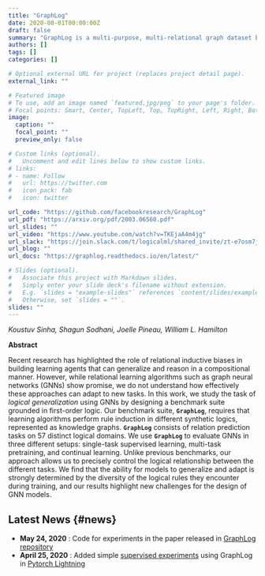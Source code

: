 ```yaml
---
title: "GraphLog"
date: 2020-08-01T00:00:00Z
draft: false
summary: "GraphLog is a multi-purpose, multi-relational graph dataset built using rules grounded in first-order logic."
authors: []
tags: []
categories: []

# Optional external URL for project (replaces project detail page).
external_link: ""

# Featured image
# To use, add an image named `featured.jpg/png` to your page's folder.
# Focal points: Smart, Center, TopLeft, Top, TopRight, Left, Right, BottomLeft, Bottom, BottomRight.
image:
  caption: ""
  focal_point: ""
  preview_only: false

# Custom links (optional).
#   Uncomment and edit lines below to show custom links.
# links:
# - name: Follow
#   url: https://twitter.com
#   icon_pack: fab
#   icon: twitter

url_code: "https://github.com/facebookresearch/GraphLog"
url_pdf: "https://arxiv.org/pdf/2003.06560.pdf"
url_slides: ""
url_video: "https://www.youtube.com/watch?v=TKEjaA4m4jg"
url_slack: "https://join.slack.com/t/logicalml/shared_invite/zt-e7osm7j7-vfIRgJAbEHxYN5D70njvyw"
url_blog: ""
url_docs: "https://graphlog.readthedocs.io/en/latest/"

# Slides (optional).
#   Associate this project with Markdown slides.
#   Simply enter your slide deck's filename without extension.
#   E.g. `slides = "example-slides"` references `content/slides/example-slides.md`.
#   Otherwise, set `slides = ""`.
slides: ""
---
```


_Koustuv Sinha, Shagun Sodhani, Joelle Pineau, William L. Hamilton_

**Abstract**

Recent research has highlighted the role of relational inductive biases
in building learning agents that can generalize and reason in a
compositional manner. However, while relational learning algorithms such as graph neural networks (GNNs) show promise, we do not understand how effectively these approaches can adapt to new tasks. In this work, we
study the task of _logical generalization_ using GNNs by designing a
benchmark suite grounded in first-order logic. Our benchmark suite,
**`GraphLog`**, requires that learning algorithms perform rule induction
in different synthetic logics, represented as knowledge graphs.
**`GraphLog`** consists of relation prediction tasks on 57 distinct
logical domains. We use **`GraphLog`** to evaluate GNNs in three different
setups: single-task supervised learning, multi-task pretraining, and
continual learning. Unlike previous benchmarks, our approach allows us
to precisely control the logical relationship between the different
tasks. We find that the ability for models to generalize and adapt is
strongly determined by the diversity of the logical rules they encounter
during training, and our results highlight new challenges for the design
of GNN models.


## Latest News {#news}

-   **May 24, 2020** : Code for experiments in the paper released in [GraphLog repository](https://github.com/facebookresearch/GraphLog/tree/master/experiments)
-   **April 25, 2020** : Added simple [supervised experiments](https://github.com/facebookresearch/GraphLog/tree/master/examples) using GraphLog in [Pytorch Lightning](https://pytorch-lightning.readthedocs.io/en/latest/)
